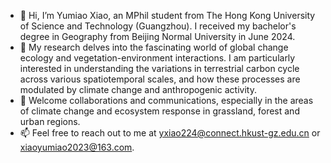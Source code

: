 - 👋 Hi, I’m Yumiao Xiao, an MPhil student from The Hong Kong University of Science and Technology (Guangzhou). I received my bachelor's degree in Geography from Beijing Normal University in June 2024.
- 👀 My research delves into the fascinating world of global change ecology and vegetation-environment interactions. I am particularly interested in understanding the variations in terrestrial carbon cycle across various spatiotemporal scales, and how these processes are modulated by climate change and anthropogenic activity.
- 🌱 Welcome collaborations and communications, especially in the areas of climate change and ecosystem response in grassland, forest and urban regions.
- 📫 Feel free to reach out to me at yxiao224@connect.hkust-gz.edu.cn or xiaoyumiao2023@163.com.

<!---
yumiao-xiao/yumiao-xiao is a ✨ special ✨ repository because its `README.md` (this file) appears on your GitHub profile.
You can click the Preview link to take a look at your changes.
--->
